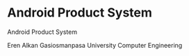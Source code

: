 # Android Product System
Android Product System

Eren Alkan
Gasiosmanpasa University
Computer Engineering
